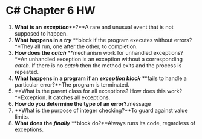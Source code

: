 # C# Chapter 6 HW

1. **What is an** ***exception*****?**A rare and unusual event that is not supposed to happen.
2. **What happens in a** ***try*** **block if the program executes without errors?**They all run, one after the other, to completion. 
3. **How does the** ***catch*** **mechanism work for unhandled exceptions?**An unhandled exception is an exception without a corresponding *catch*. If there is no *catch* then the method exits and the process is repeated.
4. **What happens in a program if an** ***exception block*** **fails to handle a particular error?**The program is terminated.
5. **What is the parent class for all exceptions? How does this work?**Exception. It catches all exceptions.
6. **How do you determine the type of an error?**.message
7. **What is the purpose of integer checking?**To guard against value limits.
8. **What does the** ***finally*** **block do?**Always runs its code, regardless of exceptions.